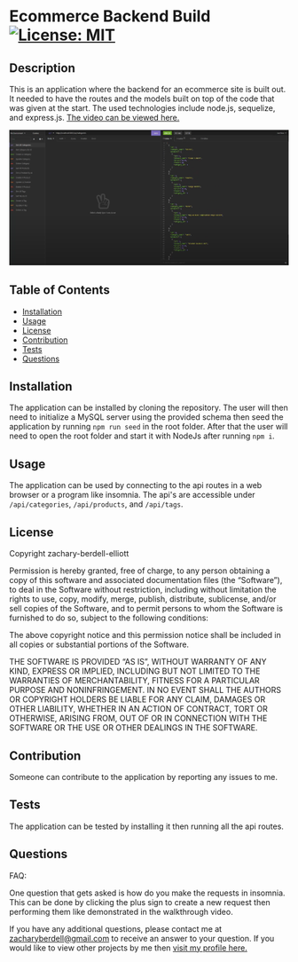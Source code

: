 # Ecommerce Backend Build [![License: MIT](https://img.shields.io/badge/License-MIT-yellow.svg)](https://opensource.org/licenses/MIT)

## Description
This is an application where the backend for an ecommerce site is built out. It needed to have the routes and the models built on top of the code that was given at the start. The used technologies include node.js, sequelize, and express.js. [The video can be viewed here.](https://drive.google.com/file/d/1beKSGuocXN-P2LI4rAq0vVeebEJyq45h/view?usp=sharing)

![Image of the routes being run in insomnia](./assets/app-image.png)

## Table of Contents
* [Installation](#installation)
* [Usage](#usage)
* [License](#license)
* [Contribution](#contribution)
* [Tests](#tests)
* [Questions](#questions)

## Installation 
The application can be installed by cloning the repository. The user will then need to initialize a MySQL server using the provided schema then seed the application by running `npm run seed` in the root folder. After that the user will need to open the root folder and start it with NodeJs after running `npm i`.

## Usage 
The application can be used by connecting to the api routes in a web browser or a program like insomnia. The api's are accessible under `/api/categories`, `/api/products`, and `/api/tags`.

## License 
Copyright zachary-berdell-elliott

Permission is hereby granted, free of charge, to any person obtaining a copy of this software and associated documentation files (the “Software”), to deal in the Software without restriction, including without limitation the rights to use, copy, modify, merge, publish, distribute, sublicense, and/or sell copies of the Software, and to permit persons to whom the Software is furnished to do so, subject to the following conditions:

  The above copyright notice and this permission notice shall be included in all copies or substantial portions of the Software.
    
  THE SOFTWARE IS PROVIDED “AS IS”, WITHOUT WARRANTY OF ANY KIND, EXPRESS OR IMPLIED, INCLUDING BUT NOT LIMITED TO THE WARRANTIES OF MERCHANTABILITY, FITNESS FOR A PARTICULAR PURPOSE AND NONINFRINGEMENT. IN NO EVENT SHALL THE AUTHORS OR COPYRIGHT HOLDERS BE LIABLE FOR ANY CLAIM, DAMAGES OR OTHER LIABILITY, WHETHER IN AN ACTION OF CONTRACT, TORT OR OTHERWISE, ARISING FROM, OUT OF OR IN CONNECTION WITH THE SOFTWARE OR THE USE OR OTHER DEALINGS IN THE SOFTWARE.

## Contribution 
Someone can contribute to the application by reporting any issues to me.

## Tests 
The application can be tested by installing it then running all the api routes.

## Questions 
FAQ: 

One question that gets asked is how do you make the requests in insomnia. This can be done by clicking the plus sign to create a new request then performing them like demonstrated in the walkthrough video.

If you have any additional questions, please contact me at zacharyberdell@gmail.com to receive an answer to your question. If you would like to view other projects by me then [visit my profile here.](https://github.com/zachary-berdell-elliott)
